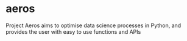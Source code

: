 # aeros
Project Aeros aims to optimise data science processes in Python, and provides the user with easy to use functions and APIs

